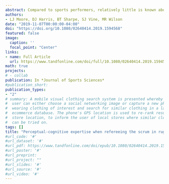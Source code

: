 ```yaml
---
abstract: Compared to sports performers, relatively little is known about how sports officials make decisions at a perceptual-cognitive level. Thus, this study examined the decision-making accuracy and gaze behaviour of rugby union referees of varying skill levels while reviewing scrum scenarios. Elite (n = 9) and trainee (n = 9) referees, as well as experienced players (n = 9), made decisions while watching ten projected scrum clips and wearing a mobile eye-tracker. Decision-making accuracy and gaze behaviour were recorded for each scrum. The elite and trainee referees made more accurate decisions than the players, and differences in gaze behavior were observed. The elite and trainee referees displayed lower search rates, spent more time fixating central-pack (i.e., front rows, binds, and contact point) and less time fixating outer-pack (e.g., second rows) and non-pack (e.g., other) locations, and exhibited lower entropy than the players. While search rate failed to predict decision-making accuracy, the time spent fixating central-, outer-, and non-pack locations, as well as entropy, were significant predictors. The findings have implications for training perceptual-cognitive skill among sports officials.
authors:
- LJ Moore, DJ Harris, BT Sharpe, SJ Vine, MR Wilson
date: "2019-11-07T00:00:00-04:00"
doi: "https://doi.org/10.1080/02640414.2019.1594568"
featured: false
image:
  caption: ''
  focal_point: "Center"
links:
- name: Full Article
  url: https://www.tandfonline.com/doi/full/10.1080/02640414.2019.1594568
math: true
projects:
# - collab
publication: In *Journal of Sports Sciences*
#publication_short: 
publication_types:
- "2"
# summary: A mobile visual clothing search system is presented whereby a smart phone
#  user can either choose a social networking image or capture a new photo of a person
#  wearing clothing of interest and search for similar clothing in a large cloud-based
#  ecommerce database. The phone's GPS location is used to re-rank results by retail
#  store location, to inform the user of local stores where similar clothing items
#  can be tried on.
tags: []
title: "Perceptual-cognitive expertise when refereeing the scrum in rugby union"
#url_code: '#'
#url_dataset: '#'
#url_pdf: https://www.tandfonline.com/doi/epub/10.1080/02640414.2019.1594568?needAccess=true
#url_poster: '#'
#url_preprint: 
#url_project: ""
#url_slides: '#'
#url_source: '#'
#url_video: '#'
---
```




